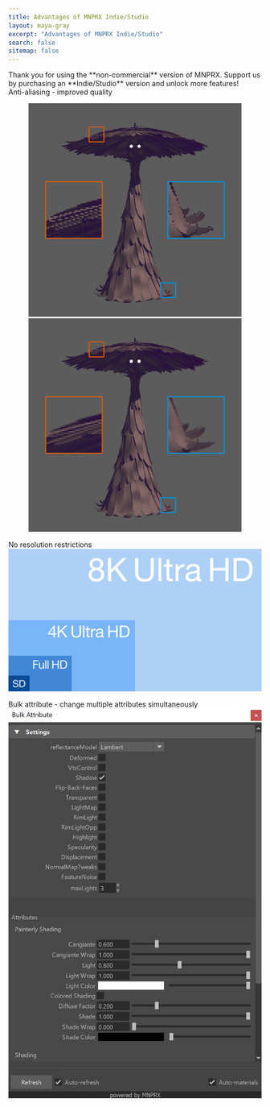 ```yaml
---
title: Advantages of MNPRX Indie/Studio
layout: maya-gray
excerpt: "Advantages of MNPRX Indie/Studio"
search: false
sitemap: false
---
```

<!-- TwentyTwenty CSS -->
<link rel="stylesheet" href="/assets/css/plugins/twentytwenty.css" type="text/css" media="screen" />

<div class="upgrade-text" markdown="1">
Thank you for using the **non-commercial** version of MNPRX.  
Support us by purchasing an **Indie/Studio** version and unlock more features!

<div class="upgrade-background" markdown="1">
Anti-aliasing - improved quality
  <figure>
    <div id="comparison" style="margin: 0 auto">
       <!-- The before image is first -->
       <img src="/images/MNPRX/comparison/no-AA.png" class="pull-center"/>
       <!-- The after image is last -->
       <img src="/images/MNPRX/comparison/TAA.png" class="pull-center"/>
    </div>
  </figure>
</div>

<i class="fal fa-chevron-double-down fa-2x"></i>

<div class="upgrade-background" markdown="1">
No resolution restrictions  
  <div class="upgrade-img">
    <img src="/images/MNPRX/comparison/resolutions.svg"/>
  </div>
</div>

<i class="fal fa-chevron-double-down fa-2x"></i>

<div class="upgrade-background" markdown="1">
Bulk attribute - change multiple attributes simultaneously  
  <div class="upgrade-img">
    <img src="/images/MNPRX/bulkAttribute.png"/>
  </div>
</div>

</div>

<!-- jquery -->
<script src="https://code.jquery.com/jquery-3.3.1.min.js" integrity="sha256-FgpCb/KJQlLNfOu91ta32o/NMZxltwRo8QtmkMRdAu8=" crossorigin="anonymous"></script>

<!-- TwentyTwenty -->
<script src="/assets/js/plugins/jquery.event.move.js" type="text/javascript"></script>
<script src="/assets/js/plugins/jquery.twentytwenty.js" type="text/javascript"></script>

<!-- Font Awesome -->
<script src="https://pro.fontawesome.com/releases/v5.7.2/js/all.js" integrity="sha384-I3Hhe9TkmlsxzooTtbRzdeLbmkFQE9DVzX/19uTZfHk1zn/uWUyk+a+GyrHyseSq" crossorigin="anonymous"></script>

<script>
$(function(){
  $("#comparison").twentytwenty({
    move_slider_on_hover: true, // Move slider on mouse hover
    no_overlay: true, //Do not show the overlay with before and after
  });
});

(function(i,s,o,g,r,a,m){i['GoogleAnalyticsObject']=r;i[r]=i[r]||function(){
(i[r].q=i[r].q||[]).push(arguments)},i[r].l=1*new Date();a=s.createElement(o),
m=s.getElementsByTagName(o)[0];a.async=1;a.src=g;m.parentNode.insertBefore(a,m)
})(window,document,'script','https://www.google-analytics.com/analytics.js','ga');

// GDPR compliant google analytics
ga('create', '{{ site.google_analytics_anon_nc }}', {
  'storage': 'none',
  'anonymizeIp': true,
  'storeGac': false
});
ga('send', 'pageview');
</script>
